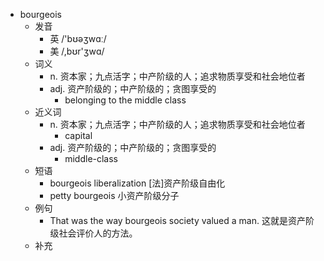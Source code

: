 - bourgeois
  - 发音
    - 英 /'bʊəʒwɑː/
    - 美 /,bʊr'ʒwɑ/
  - 词义
    - n. 资本家；九点活字；中产阶级的人；追求物质享受和社会地位者
    - adj. 资产阶级的；中产阶级的；贪图享受的
      - belonging to the  middle class 
  - 近义词
    - n. 资本家；九点活字；中产阶级的人；追求物质享受和社会地位者
      - capital
    - adj. 资产阶级的；中产阶级的；贪图享受的
      - middle-class
  - 短语
    - bourgeois liberalization [法]资产阶级自由化
    - petty bourgeois 小资产阶级分子
  - 例句
    - That was the way bourgeois society valued a man. 这就是资产阶级社会评价人的方法。
  - 补充